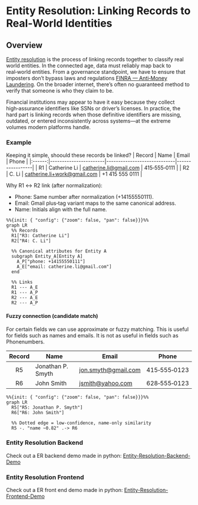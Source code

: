  # Entity Resolution: Linking Records to Real‑World Identities

## Overview

[Entity resolution](https://en.wikipedia.org/wiki/Record_linkage) is the process of linking records together to classify real world entities. In the connected age, data must reliably map back to real‑world entities. From a governance standpoint, we have to ensure that imposters don’t bypass laws and regulations [FINRA — Anti‑Money Laundering](https://www.finra.org/rules-guidance/key-topics/aml). On the broader internet, there’s often no guaranteed method to verify that someone is who they claim to be.

Financial institutions may appear to have it easy because they collect high‑assurance identifiers like SSNs or driver’s licenses. In practice, the hard part is linking records when those definitive identifiers are missing, outdated, or entered inconsistently across systems—at the extreme volumes modern platforms handle.

### Example

Keeping it simple, shoould these records be linked?
| Record | Name                  | Email                       | Phone           |
|:------:|-----------------------|-----------------------------|-----------------|
| R1     | Catherine Li          | catherine.li@gmail.com      | 415‑555‑0111    |
| R2     | C. Li                 | catherine.li+work@gmail.com | +1 415 555 0111 |


Why R1 ↔ R2 link (after normalization):

- Phone: Same number after normalization (+14155550111).
- Email: Gmail plus‑tag variant maps to the same canonical address.
- Name: Initials align with the full name.


```mermaid
%%{init: { "config": {"zoom": false, "pan": false}}}%%
graph LR
  %% Records
  R1["R3: Catherine Li"]
  R2["R4: C. Li"]

  %% Canonical attributes for Entity A
  subgraph Entity_A[Entity A]
    A_P["phone: +14155550111"]
    A_E["email: catherine.li@gmail.com"]
  end

  %% Links
  R1 --- A_E
  R1 --- A_P
  R2 --- A_E
  R2 --- A_P
```

#### Fuzzy connection (candidate match)

For certain fields we can use approximate or fuzzy matching. This is useful for fields such as names and emails. It is not as useful in fields such as Phonenumbers.

| Record | Name               | Email                    | Phone         |
|:------:|--------------------|--------------------------|---------------|
| R5     | Jonathan P. Smyth  | jon.smyth@gmail.com      | 415‑555‑0123  |
| R6     | John Smith         | jsmith@yahoo.com         | 628‑555‑0123  |

```mermaid
%%{init: { "config": {"zoom": false, "pan": false}}}%%
graph LR
  R5["R5: Jonathan P. Smyth"]
  R6["R6: John Smith"]

  %% Dotted edge = low-confidence, name-only similarity
  R5 -. "name ~0.82" .-> R6
```


### Entity Resolution Backend
Check out a ER backend demo made in python: [Entity-Resolution-Backend-Demo](https://github.com/MarcoBetti1/Entity-Resolution-Backend-Demo/tree/main)


### Entity Resolution Frontend
Check out a ER front end demo made in python: [Entity-Resolution-Frontend-Demo](https://github.com/MarcoBetti1/Entity-Resolution-Frontend)
